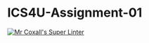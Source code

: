 # ICS4U-Assignment-01

[![Mr Coxall's Super Linter](https://github.com/Kenny-Le-281/ICS4U-Assignment-01/workflows/Mr%20Coxall's%20Super%20Linter/badge.svg)](https://github.com/Kenny-Le-281/ICS4U-Assignment-01/actions/)
